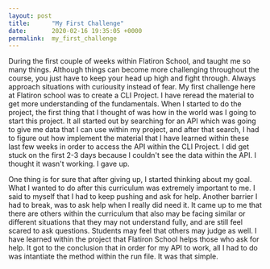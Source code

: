 ```yaml
---
layout: post
title:      "My First Challenge"
date:       2020-02-16 19:35:05 +0000
permalink:  my_first_challenge
---
```



During the first couple of weeks within Flatiron School, and taught me so many things. Although things can become more challenging throughout the course, you just have to keep your head up high and fight through. Always approach situations with curiousity instead of fear. My first challenge here at Flatiron school was to create a CLI Project. I have reread the material to get more understanding of the fundamentals. When I started to do the project, the first thing that I thought of was how in the world was I going to start this project. It all started out by searching for an API which was going to give me data that I can use within my project, and after that search, I had to figure out how implement the material that I have learned within these last few weeks in order to access the API within the CLI Project. I did get stuck on the first 2-3 days because I couldn't see the data within the API. I thought it wasn't working. I gave up. 

One thing is for sure that after giving up, I started thinking about my goal. What I wanted to do after this curriculum was extremely important to me. I said to myself that I had to keep pushing and ask for help. Another barrier I had to break, was to ask help when I really did need it. It came up to me that there are others within the curriculum that also may be facing similar or different situations that they may not understand fully, and are still feel scared to ask questions. Students may feel that others may judge as well. I have learned within the project that Flatiron School helps those who ask for help. It got to the conclusion that in order for my API to work, all I had to do was intantiate the method within the run file. It was that simple.
